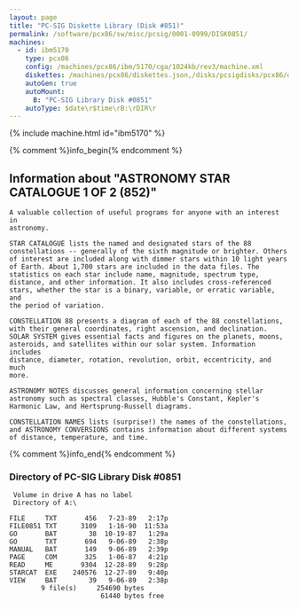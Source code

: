 ```yaml
---
layout: page
title: "PC-SIG Diskette Library (Disk #851)"
permalink: /software/pcx86/sw/misc/pcsig/0001-0999/DISK0851/
machines:
  - id: ibm5170
    type: pcx86
    config: /machines/pcx86/ibm/5170/cga/1024kb/rev3/machine.xml
    diskettes: /machines/pcx86/diskettes.json,/disks/pcsigdisks/pcx86/diskettes.json
    autoGen: true
    autoMount:
      B: "PC-SIG Library Disk #0851"
    autoType: $date\r$time\rB:\rDIR\r
---
```


{% include machine.html id="ibm5170" %}

{% comment %}info_begin{% endcomment %}

## Information about "ASTRONOMY STAR CATALOGUE 1 OF 2 (852)"

    A valuable collection of useful programs for anyone with an interest in
    astronomy.
    
    STAR CATALOGUE lists the named and designated stars of the 88
    constellations -- generally of the sixth magnitude or brighter. Others
    of interest are included along with dimmer stars within 10 light years
    of Earth. About 1,700 stars are included in the data files. The
    statistics on each star include name, magnitude, spectrum type,
    distance, and other information. It also includes cross-referenced
    stars, whether the star is a binary, variable, or erratic variable, and
    the period of variation.
    
    CONSTELLATION 88 presents a diagram of each of the 88 constellations,
    with their general coordinates, right ascension, and declination.
    SOLAR SYSTEM gives essential facts and figures on the planets, moons,
    asteroids, and satellites within our solar system. Information includes
    distance, diameter, rotation, revolution, orbit, eccentricity, and much
    more.
    
    ASTRONOMY NOTES discusses general information concerning stellar
    astronomy such as spectral classes, Hubble's Constant, Kepler's
    Harmonic Law, and Hertsprung-Russell diagrams.
    
    CONSTELLATION NAMES lists (surprise!) the names of the constellations,
    and ASTRONOMY CONVERSIONS contains information about different systems
    of distance, temperature, and time.
{% comment %}info_end{% endcomment %}


### Directory of PC-SIG Library Disk #0851

     Volume in drive A has no label
     Directory of A:\

    FILE     TXT       456   7-23-89   2:17p
    FILE0851 TXT      3109   1-16-90  11:53a
    GO       BAT        38  10-19-87   1:29a
    GO       TXT       694   9-06-89   2:38p
    MANUAL   BAT       149   9-06-89   2:39p
    PAGE     COM       325   1-06-87   4:21p
    READ     ME       9304  12-28-89   9:28p
    STARCAT  EXE    240576  12-27-89   9:40p
    VIEW     BAT        39   9-06-89   2:38p
            9 file(s)     254690 bytes
                           61440 bytes free
